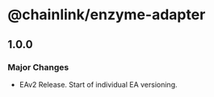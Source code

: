 # @chainlink/enzyme-adapter

## 1.0.0

### Major Changes

- EAv2 Release. Start of individual EA versioning.
